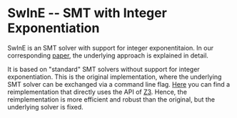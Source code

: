 # SwInE -- SMT with Integer Exponentiation

SwInE is an SMT solver with support for integer exponentitaion.
In our corresponding [paper](10.1007/978-3-031-63498-7_21), the underlying approach is explained in detail.

It is based on "standard" SMT solvers without support for integer exponentiation.
This is the original implementation, where the underlying SMT solver can be exchanged via a command line flag.
[Here](https://github.com/ffrohn/swine-z3) you can find a reimplementation that directly uses the API of [Z3](https://github.com/Z3Prover/z3).
Hence, the reimplementation is more efficient and robust than the original, but the underlying solver is fixed.
